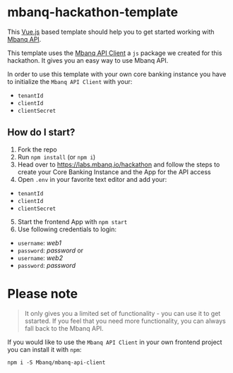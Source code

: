 # mbanq-hackathon-template

This [Vue.js](https://vuejs.org) based template should help you to get started working with [Mbanq API](https://api-docs.cloud.mbanq.com).

This template uses the [Mbanq API Client](https://github.com/Mbanq/mbanq-api-client) a `js` package we created for this hackathon. It gives you an easy way to use Mbanq API.

In order to use this template with your own core banking instance you have to
initialize the `Mbanq API Client` with your:
- `tenantId`
- `clientId`
- `clientSecret`

## How do I start?
1. Fork the repo
2. Run `npm install` (or `npm i`)
3. Head over to https://labs.mbanq.io/hackathon and follow the steps to create your Core Banking Instance and the App for the API access
4. Open `.env` in your favorite text editor and add your:
  - `tenantId`
  - `clientId`
  - `clientSecret`
5. Start the frontend App with `npm start`
6. Use following credentials to login:
  - `username`: *web1*
  - `password`: *password* or
  - `username`: *web2*
  - `password`: *password*


# Please note
> It only gives you a limited set of functionality - you can use it to get
sstarted. If you feel that you need more functionality, you can always fall back to the Mbanq API.

If you would like to use the `Mbanq API Client` in your own frontend project
you can install it with `npm`:

```
npm i -S Mbanq/mbanq-api-client
```


